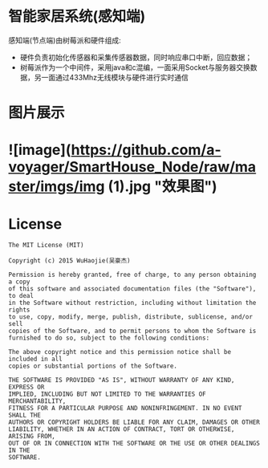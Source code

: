# 智能家居系统(感知端)
感知端(节点端)由树莓派和硬件组成:
 - 硬件负责初始化传感器和采集传感器数据，同时响应串口中断，回应数据；
 - 树莓派作为一个中间件，采用java和c混编，一面采用Socket与服务器交换数据，另一面通过433Mhz无线模块与硬件进行实时通信

# 图片展示
# ![image](https://github.com/a-voyager/SmartHouse_Node/raw/master/imgs/img (1).jpg "效果图")

# License
    The MIT License (MIT)

    Copyright (c) 2015 WuHaojie(吴豪杰)

    Permission is hereby granted, free of charge, to any person obtaining a copy
    of this software and associated documentation files (the "Software"), to deal
    in the Software without restriction, including without limitation the rights
    to use, copy, modify, merge, publish, distribute, sublicense, and/or sell
    copies of the Software, and to permit persons to whom the Software is
    furnished to do so, subject to the following conditions:

    The above copyright notice and this permission notice shall be included in all
    copies or substantial portions of the Software.

    THE SOFTWARE IS PROVIDED "AS IS", WITHOUT WARRANTY OF ANY KIND, EXPRESS OR
    IMPLIED, INCLUDING BUT NOT LIMITED TO THE WARRANTIES OF MERCHANTABILITY,
    FITNESS FOR A PARTICULAR PURPOSE AND NONINFRINGEMENT. IN NO EVENT SHALL THE
    AUTHORS OR COPYRIGHT HOLDERS BE LIABLE FOR ANY CLAIM, DAMAGES OR OTHER
    LIABILITY, WHETHER IN AN ACTION OF CONTRACT, TORT OR OTHERWISE, ARISING FROM,
    OUT OF OR IN CONNECTION WITH THE SOFTWARE OR THE USE OR OTHER DEALINGS IN THE
    SOFTWARE.